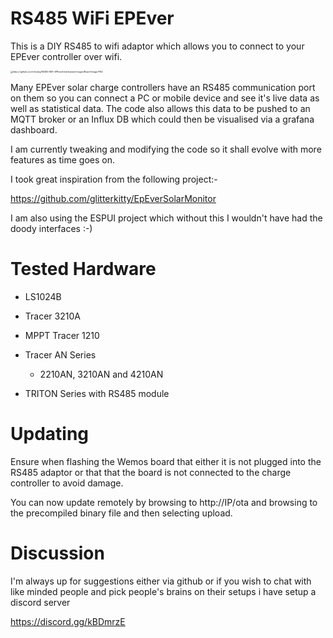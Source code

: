# RS485 WiFi EPEver

This is a DIY RS485 to wifi adaptor which allows you to connect to your EPEver controller over wifi.

<img src="images\Board-Image.PNG" alt="https://github.com/chickey/RS485-WiFi-EPEver/blob/master/images/Board-Image.PNG" style="zoom: 25%;" />

Many EPEver solar charge controllers have an RS485 communication port on them so you can connect a PC or mobile device and see it's live data as well as statistical data.  The code also allows this data to be pushed to an MQTT broker or an Influx DB which could then be visualised via a grafana dashboard.

I am currently tweaking and modifying the code so it shall evolve with more features as time goes on.

I took great inspiration from the following project:-

https://github.com/glitterkitty/EpEverSolarMonitor 

I am also using the ESPUI project which without this I wouldn't have had the doody interfaces :-)

# Tested Hardware

- LS1024B

- Tracer 3210A

- MPPT Tracer 1210 

- Tracer AN Series

  - 2210AN, 3210AN and 4210AN 

- TRITON Series with RS485 module



# Updating

Ensure when flashing the Wemos board that either it is not plugged into the RS485 adaptor or that that the board is not connected to the charge controller to avoid damage.

You can now update remotely by browsing to http://IP/ota and browsing to the precompiled binary file and then selecting upload.



# Discussion

I'm always up for suggestions either via github or if you wish to chat with like minded people and pick people's brains on their setups i have setup a discord server

https://discord.gg/kBDmrzE